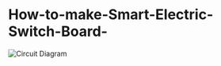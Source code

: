 # How-to-make-Smart-Electric-Switch-Board-
![Circuit Diagram](https://github.com/PrateekSinghRajput/How-to-make-Smart-Electric-Switch-Board-/assets/92904643/f5ca21a8-02d0-41e4-85e9-a36bf12d5d6f)
